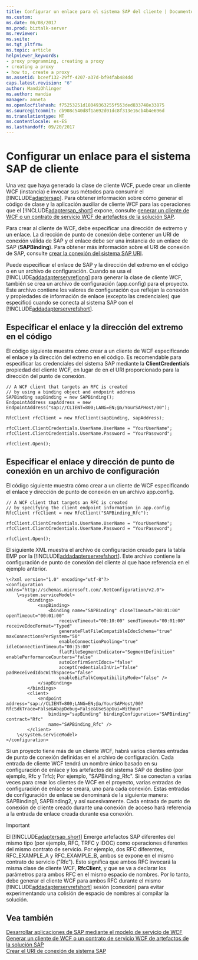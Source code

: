 ```yaml
---
title: Configurar un enlace para el sistema SAP del cliente | Documentos de Microsoft
ms.custom: 
ms.date: 06/08/2017
ms.prod: biztalk-server
ms.reviewer: 
ms.suite: 
ms.tgt_pltfrm: 
ms.topic: article
helpviewer_keywords:
- proxy programming, creating a proxy
- creating a proxy
- how to, create a proxy
ms.assetid: bceef132-29ff-4207-a37d-bf94fab484dd
caps.latest.revision: "6"
author: MandiOhlinger
ms.author: mandia
manager: anneta
ms.openlocfilehash: f75253251d18049363255f553ded833748e33875
ms.sourcegitcommit: cb908c540d8f1a692d01dc8f313e16cb4b4e696d
ms.translationtype: MT
ms.contentlocale: es-ES
ms.lasthandoff: 09/20/2017
---
```

# <a name="configure-a-client-binding-for-the-sap-system"></a>Configurar un enlace para el sistema SAP de cliente
Una vez que haya generado la clase de cliente WCF, puede crear un cliente WCF (instancia) e invocar sus métodos para consumir el [!INCLUDE[adaptersap](../../includes/adaptersap-md.md)]. Para obtener información sobre cómo generar el código de clase y la aplicación auxiliar de cliente WCF para las operaciones que el [!INCLUDE[adaptersap_short](../../includes/adaptersap-short-md.md)] expone, consulte [generar un cliente de WCF o un contrato de servicio WCF de artefactos de la solución SAP](../../adapters-and-accelerators/adapter-sap/generate-a-wcf-client-or-a-wcf-service-contract-for-sap-solution-artifacts.md).  
  
 Para crear al cliente de WCF, debe especificar una dirección de extremo y un enlace. La dirección de punto de conexión debe contener un URI de conexión válida de SAP y el enlace debe ser una instancia de un enlace de SAP (**SAPBinding**). Para obtener más información sobre el URI de conexión de SAP, consulte [crear la conexión del sistema SAP URI](../../adapters-and-accelerators/adapter-sap/create-the-sap-system-connection-uri.md).  
  
 Puede especificar el enlace de SAP y la dirección del extremo en el código o en un archivo de configuración. Cuando se usa el [!INCLUDE[addadapterservreflong](../../includes/addadapterservreflong-md.md)] para generar la clase de cliente WCF, también se crea un archivo de configuración (app.config) para el proyecto. Este archivo contiene los valores de configuración que reflejan la conexión y propiedades de información de enlace (excepto las credenciales) que especificó cuando se conecta al sistema SAP con el [!INCLUDE[addadapterservrefshort](../../includes/addadapterservrefshort-md.md)].  
  
## <a name="specifying-the-binding-and-endpoint-address-in-code"></a>Especificar el enlace y la dirección del extremo en el código  
 El código siguiente muestra cómo crear a un cliente de WCF especificando el enlace y la dirección del extremo en el código. Es recomendable para especificar las credenciales del sistema SAP mediante la **ClientCredentials** propiedad del cliente WCF, en lugar de en el URI proporcionado para la dirección del punto de conexión.  
  
```  
// A WCF client that targets an RFC is created  
// by using a binding object and endpoint address  
SAPBinding sapBinding = new SAPBinding();  
EndpointAddress sapAddress = new EndpointAddress("sap://CLIENT=800;LANG=EN;@a/YourSAPHost/00");  
  
RfcClient rfcClient = new RfcClient(sapBinding, sapAddress);  
  
rfcClient.ClientCredentials.UserName.UserName = "YourUserName";  
rfcClient.ClientCredentials.UserName.Password = "YourPassword";  
  
rfcClient.Open();  
```  
  
## <a name="specifying-the-binding-and-endpoint-address-in-a-configuration-file"></a>Especificar el enlace y dirección de punto de conexión en un archivo de configuración  
 El código siguiente muestra cómo crear a un cliente de WCF especificando el enlace y dirección de punto de conexión en un archivo app.config.  
  
```  
// A WCF client that targets an RFC is created  
// by specifying the client endpoint information in app.config  
RfcClient rfcClient = new RfcClient("SAPBinding_Rfc");  
  
rfcClient.ClientCredentials.UserName.UserName = "YourUserName";  
rfcClient.ClientCredentials.UserName.Password = "YourPassword";  
  
rfcClient.Open();  
```  
  
 El siguiente XML muestra el archivo de configuración creado para la tabla EMP por la [!INCLUDE[addadapterservrefshort](../../includes/addadapterservrefshort-md.md)]. Este archivo contiene la configuración de punto de conexión del cliente al que hace referencia en el ejemplo anterior.  
  
```  
\<?xml version="1.0" encoding="utf-8"?>  
<configuration xmlns="http://schemas.microsoft.com/.NetConfiguration/v2.0">  
    \<system.serviceModel>  
        <bindings>  
            <sapBinding>  
                <binding name="SAPBinding" closeTimeout="00:01:00" openTimeout="00:01:00"  
                    receiveTimeout="00:10:00" sendTimeout="00:01:00" receiveIdocFormat="Typed"  
                    generateFlatFileCompatibleIdocSchema="true" maxConnectionsPerSystem="50"  
                    enableConnectionPooling="true" idleConnectionTimeout="00:15:00"  
                    flatFileSegmentIndicator="SegmentDefinition" enablePerformanceCounters="false"  
                    autoConfirmSentIdocs="false"  
                    acceptCredentialsInUri="false" padReceivedIdocWithSpaces="false"  
                    enableBizTalkCompatibilityMode="false" />  
            </sapBinding>  
        </bindings>  
        <client>  
            <endpoint address="sap://CLIENT=800;LANG=EN;@a/YourSAPHost/00?RfcSdkTrace=False&AbapDebug=False&UseSapGui=Without"  
                binding="sapBinding" bindingConfiguration="SAPBinding" contract="Rfc"  
                name="SAPBinding_Rfc" />  
        </client>  
    \</system.serviceModel>  
</configuration>  
```  
  
 Si un proyecto tiene más de un cliente WCF, habrá varios clientes entradas de punto de conexión definidas en el archivo de configuración. Cada entrada de cliente WCF tendrá un nombre único basado en su configuración de enlace y los artefactos del sistema SAP de destino (por ejemplo, Rfc y Trfc); Por ejemplo, "SAPBinding_Rfc". Si se conectan a varias veces para crear los clientes de WCF en el proyecto, varias entradas de configuración de enlace se creará, uno para cada conexión. Estas entradas de configuración de enlace se denominará de la siguiente manera: SAPBinding1, SAPBinding2, y así sucesivamente. Cada entrada de punto de conexión de cliente creado durante una conexión de acceso hará referencia a la entrada de enlace creada durante esa conexión.  
  
> [!IMPORTANT]
>  El [!INCLUDE[adaptersap_short](../../includes/adaptersap-short-md.md)] Emerge artefactos SAP diferentes del mismo tipo (por ejemplo, RFC, TRFC y IDOC) como operaciones diferentes del mismo contrato de servicio. Por ejemplo, dos RFC diferentes, RFC_EXAMPLE_A y RFC_EXAMPLE_B, ambos se expone en el mismo contrato de servicio ("Rfc"). Esto significa que ambos RFC invocará la misma clase de cliente WCF, **RfcClient**, y que se va a declarar los parámetros para ambos RFC en el mismo espacio de nombres. Por lo tanto, debe generar el cliente WCF para ambos RFC durante el mismo [!INCLUDE[addadapterservrefshort](../../includes/addadapterservrefshort-md.md)] sesión (conexión) para evitar experimentando una colisión de espacio de nombres al compilar la solución.  
  
## <a name="see-also"></a>Vea también  
[Desarrollar aplicaciones de SAP mediante el modelo de servicio de WCF](../../adapters-and-accelerators/adapter-sap/develop-sap-applications-using-the-wcf-service-model.md)   
 [Generar un cliente de WCF o un contrato de servicio WCF de artefactos de la solución SAP](../../adapters-and-accelerators/adapter-sap/generate-a-wcf-client-or-a-wcf-service-contract-for-sap-solution-artifacts.md)   
 [Crear el URI de conexión de sistema SAP](../../adapters-and-accelerators/adapter-sap/create-the-sap-system-connection-uri.md)